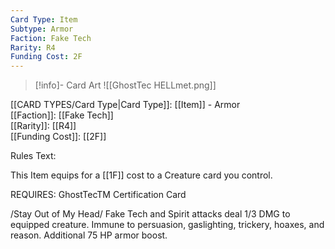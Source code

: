 ```yaml
---
Card Type: Item
Subtype: Armor
Faction: Fake Tech
Rarity: R4
Funding Cost: 2F
---
```

> [!info]- Card Art
> ![[GhostTec HELLmet.png]]

[[CARD TYPES/Card Type|Card Type]]: [[Item]] - Armor  
[[Faction]]: [[Fake Tech]]  
[[Rarity]]: [[R4]]  
[[Funding Cost]]: [[2F]]  

Rules Text:  

This Item equips for a [[1F]] cost to a Creature card you control.  

REQUIRES: GhostTecTM Certification Card  

/Stay Out of My Head/ Fake Tech and Spirit attacks deal 1/3 DMG to equipped creature. 
Immune to persuasion, gaslighting, trickery, hoaxes, and reason. 
Additional 75 HP armor boost.  

